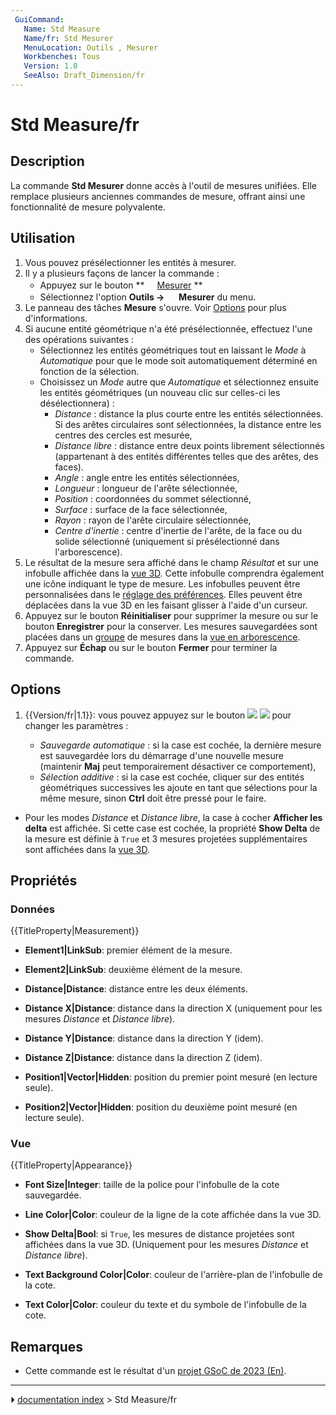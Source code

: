 ```yaml
---
 GuiCommand:
   Name: Std Measure
   Name/fr: Std Mesurer
   MenuLocation: Outils , Mesurer
   Workbenches: Tous
   Version: 1.0
   SeeAlso: Draft_Dimension/fr
---
```


# Std Measure/fr

## Description

La commande **Std Mesurer** donne accès à l\'outil de mesures unifiées. Elle remplace plusieurs anciennes commandes de mesure, offrant ainsi une fonctionnalité de mesure polyvalente.



## Utilisation

1.  Vous pouvez présélectionner les entités à mesurer.
2.  Il y a plusieurs façons de lancer la commande :
    -   Appuyez sur le bouton **<img src="images/Std_Measure.svg" width=16px> [Mesurer](Std_Measure/fr.md)
**
    -   Sélectionnez l\'option **Outils → <img src="images/Std_Measure.svg" width=16px> Mesurer** du menu.
3.  Le panneau des tâches **Mesure** s\'ouvre. Voir [Options](#Options.md) pour plus d\'informations.
4.  Si aucune entité géométrique n\'a été présélectionnée, effectuez l\'une des opérations suivantes :
    -   Sélectionnez les entités géométriques tout en laissant le *Mode* à *Automatique* pour que le mode soit automatiquement déterminé en fonction de la sélection.
    -   Choisissez un *Mode* autre que *Automatique* et sélectionnez ensuite les entités géométriques (un nouveau clic sur celles-ci les désélectionnera) :
        -   *Distance* : distance la plus courte entre les entités sélectionnées. Si des arêtes circulaires sont sélectionnées, la distance entre les centres des cercles est mesurée,
        -   *Distance libre* : distance entre deux points librement sélectionnés (appartenant à des entités différentes telles que des arêtes, des faces).
        -   *Angle* : angle entre les entités sélectionnées,
        -   *Longueur* : longueur de l\'arête sélectionnée,
        -   *Position* : coordonnées du sommet sélectionné,
        -   *Surface* : surface de la face sélectionnée,
        -   *Rayon* : rayon de l\'arête circulaire sélectionnée,
        -   *Centre d\'inertie* : centre d\'inertie de l\'arête, de la face ou du solide sélectionné (uniquement si présélectionné dans l\'arborescence).
5.  Le résultat de la mesure sera affiché dans le champ *Résultat* et sur une infobulle affichée dans la [vue 3D](3D_view/fr.md). Cette infobulle comprendra également une icône indiquant le type de mesure. Les infobulles peuvent être personnalisées dans le [réglage des préférences](Preferences_Editor/fr.md). Elles peuvent être déplacées dans la vue 3D en les faisant glisser à l\'aide d\'un curseur.
6.  Appuyez sur le bouton **Réinitialiser** pour supprimer la mesure ou sur le bouton **Enregistrer** pour la conserver. Les mesures sauvegardées sont placées dans un [groupe](Std_Group/fr.md) de mesures dans la [vue en arborescence](Tree_view/fr.md).
7.  Appuyez sur **Échap** ou sur le bouton **Fermer** pour terminer la commande.

## Options

1.  
    {{Version/fr|1.1}}: vous pouvez appuyez sur le bouton **<img src="images/Preferences-system.svg" width=x16px> <img src="images/Toolbar_flyout_arrow.svg" width=x16px>** pour changer les paramètres :

    -   *Sauvegarde automatique* : si la case est cochée, la dernière mesure est sauvegardée lors du démarrage d\'une nouvelle mesure (maintenir **Maj** peut temporairement désactiver ce comportement),
    -   *Sélection additive* : si la case est cochée, cliquer sur des entités géométriques successives les ajoute en tant que sélections pour la même mesure, sinon **Ctrl** doit être pressé pour le faire.

-   Pour les modes *Distance* et *Distance libre*, la case à cocher **Afficher les delta** est affichée. Si cette case est cochée, la propriété **Show Delta** de la mesure est définie à `True` et 3 mesures projetées supplémentaires sont affichées dans la [vue 3D](3D_view/fr.md).



## Propriétés



### Données


{{TitleProperty|Measurement}}

-    **Element1|LinkSub**: premier élément de la mesure.

-    **Element2|LinkSub**: deuxième élément de la mesure.

-    **Distance|Distance**: distance entre les deux éléments.

-    **Distance X|Distance**: distance dans la direction X (uniquement pour les mesures *Distance* et *Distance libre*).

-    **Distance Y|Distance**: distance dans la direction Y (idem).

-    **Distance Z|Distance**: distance dans la direction Z (idem).

-    **Position1|Vector|Hidden**: position du premier point mesuré (en lecture seule).

-    **Position2|Vector|Hidden**: position du deuxième point mesuré (en lecture seule).



### Vue


{{TitleProperty|Appearance}}

-    **Font Size|Integer**: taille de la police pour l\'infobulle de la cote sauvegardée.

-    **Line Color|Color**: couleur de la ligne de la cote affichée dans la vue 3D.

-    **Show Delta|Bool**: si `True`, les mesures de distance projetées sont affichées dans la vue 3D. (Uniquement pour les mesures *Distance* et *Distance libre*).

-    **Text Background Color|Color**: couleur de l\'arrière-plan de l\'infobulle de la cote.

-    **Text Color|Color**: couleur du texte et du symbole de l\'infobulle de la cote.



## Remarques

-   Cette commande est le résultat d\'un [projet GSoC de 2023 (En)](Unified_Measurement_Facility.md).



---
⏵ [documentation index](../README.md) > Std Measure/fr
